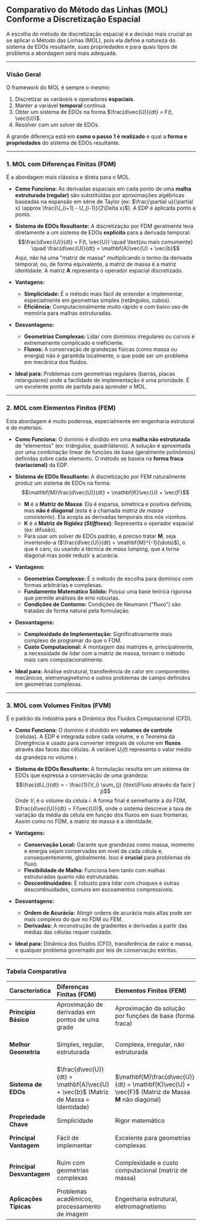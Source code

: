 ## Comparativo do Método das Linhas (MOL) Conforme a Discretização Espacial

A escolha do método de discretização espacial é a decisão mais crucial ao se aplicar o Método das Linhas (MOL), pois ela define a natureza do sistema de EDOs resultante, suas propriedades e para quais tipos de problema a abordagem será mais adequada.

---

### Visão Geral

O framework do MOL é sempre o mesmo:
1.  Discretizar as variáveis e operadores **espaciais**.
2.  Manter a variável **temporal** contínua.
3.  Obter um sistema de EDOs na forma $\frac{d\vec{U}}{dt} = F(t, \vec{U})$.
4.  Resolver com um solver de EDOs.

A grande diferença está em **como o passo 1 é realizado** e qual a **forma e propriedades** do sistema de EDOs resultante.

---

### 1. MOL com Diferenças Finitas (FDM)

É a abordagem mais clássica e direta para o MOL.

* **Como Funciona:** As derivadas espaciais em cada ponto de uma **malha estruturada (regular)** são substituídas por aproximações algébricas baseadas na expansão em série de Taylor (ex: $\frac{\partial u}{\partial x} \approx \frac{U_{i+1} - U_{i-1}}{2\Delta x}$). A EDP é aplicada ponto a ponto.

* **Sistema de EDOs Resultante:** A discretização por FDM geralmente leva diretamente a um sistema de EDOs **explícito** para a derivada temporal:
    $$\frac{d\vec{U}}{dt} = F(t, \vec{U}) \quad \text{ou mais comumente} \quad \frac{d\vec{U}}{dt} = \mathbf{A}\vec{U} + \vec{b}$$
    Aqui, não há uma "matriz de massa" multiplicando o termo da derivada temporal; ou, de forma equivalente, a matriz de massa é a matriz identidade. A matriz $\mathbf{A}$ representa o operador espacial discretizado.

* **Vantagens:**
    * **Simplicidade:** É o método mais fácil de entender e implementar, especialmente em geometrias simples (retângulos, cubos).
    * **Eficiência:** Computacionalmente muito rápido e com baixo uso de memória para malhas estruturadas.

* **Desvantagens:**
    * **Geometrias Complexas:** Lidar com domínios irregulares ou curvos é extremamente complicado e ineficiente.
    * **Fluxos:** A conservação de grandezas físicas (como massa ou energia) não é garantida localmente, o que pode ser um problema em mecânica dos fluidos.

* **Ideal para:** Problemas com geometrias regulares (barras, placas retangulares) onde a facilidade de implementação é uma prioridade. É um excelente ponto de partida para aprender o MOL.

---

### 2. MOL com Elementos Finitos (FEM)

Esta abordagem é muito poderosa, especialmente em engenharia estrutural e de materiais.

* **Como Funciona:** O domínio é dividido em uma **malha não estruturada** de "elementos" (ex: triângulos, quadriláteros). A solução é aproximada por uma combinação linear de funções de base (geralmente polinômios) definidas sobre cada elemento. O método se baseia na **forma fraca (variacional)** da EDP.

* **Sistema de EDOs Resultante:** A discretização por FEM naturalmente produz um sistema de EDOs na forma:
    $$\mathbf{M}\frac{d\vec{U}}{dt} = \mathbf{K}\vec{U} + \vec{F}$$
    * $\mathbf{M}$ é a **Matriz de Massa**: Ela é esparsa, simétrica e positiva definida, mas **não é diagonal** (esta é a chamada *matriz de massa consistente*). Ela acopla as derivadas temporais dos nós vizinhos.
    * $\mathbf{K}$ é a **Matriz de Rigidez (*Stiffness*)**: Representa o operador espacial (ex: difusão).
    * Para usar um solver de EDOs padrão, é preciso tratar $\mathbf{M}$, seja invertendo-a ($\frac{d\vec{U}}{dt} = \mathbf{M}^{-1}(\dots)$), o que é caro, ou usando a técnica de *mass lumping*, que a torna diagonal mas pode reduzir a acurácia.

* **Vantagens:**
    * **Geometrias Complexas:** É o método de escolha para domínios com formas arbitrárias e complexas.
    * **Fundamento Matemático Sólido:** Possui uma base teórica rigorosa que permite análises de erro robustas.
    * **Condições de Contorno:** Condições de Neumann ("fluxo") são tratadas de forma natural pela formulação.

* **Desvantagens:**
    * **Complexidade de Implementação:** Significativamente mais complexo de programar do que o FDM.
    * **Custo Computacional:** A montagem das matrizes e, principalmente, a necessidade de lidar com a matriz de massa, tornam o método mais caro computacionalmente.

* **Ideal para:** Análise estrutural, transferência de calor em componentes mecânicos, eletromagnetismo e outros problemas de campo definidos em geometrias complexas.

---

### 3. MOL com Volumes Finitos (FVM)

É o padrão da indústria para a Dinâmica dos Fluidos Computacional (CFD).

* **Como Funciona:** O domínio é dividido em **volumes de controle** (células). A EDP é integrada sobre cada volume, e o Teorema da Divergência é usado para converter integrais de volume em **fluxos** através das faces das células. A variável $U_i(t)$ representa o valor médio da grandeza no volume $i$.

* **Sistema de EDOs Resultante:** A formulação resulta em um sistema de EDOs que expressa a conservação de uma grandeza:
    $$\frac{dU_i}{dt} = - \frac{1}{V_i} \sum_{j} (\text{Fluxo através da face } j)$$
    Onde $V_i$ é o volume da célula $i$. A forma final é semelhante à do FDM, $\frac{d\vec{U}}{dt} = F(\vec{U})$, onde o sistema descreve a taxa de variação da média da célula em função dos fluxos em suas fronteiras. Assim como no FDM, a matriz de massa é a identidade.

* **Vantagens:**
    * **Conservação Local:** Garante que grandezas como massa, momento e energia sejam conservadas em nível de cada célula e, consequentemente, globalmente. Isso é **crucial** para problemas de fluxo.
    * **Flexibilidade de Malha:** Funciona bem tanto com malhas estruturadas quanto não estruturadas.
    * **Descontinuidades:** É robusto para lidar com choques e outras descontinuidades, comuns em escoamentos compressíveis.

* **Desvantagens:**
    * **Ordem de Acurácia:** Atingir ordens de acurácia mais altas pode ser mais complexo do que no FDM ou FEM.
    * **Derivadas:** A reconstrução de gradientes e derivadas a partir das médias das células requer cuidado.

* **Ideal para:** Dinâmica dos fluidos (CFD), transferência de calor e massa, e qualquer problema governado por leis de conservação estritas.

---

### Tabela Comparativa

| Característica | Diferenças Finitas (FDM) | Elementos Finitos (FEM) | Volumes Finitos (FVM) |
| :--- | :--- | :--- | :--- |
| **Princípio Básico** | Aproximação de derivadas em pontos de uma grade | Aproximação da solução por funções de base (forma fraca) | Leis de conservação em volumes de controle (fluxos) |
| **Melhor Geometria** | Simples, regular, estruturada | Complexa, irregular, não estruturada | Flexível (estruturada ou não estruturada) |
| **Sistema de EDOs**| $\frac{d\vec{U}}{dt} = \mathbf{A}\vec{U} + \vec{b}$ (Matriz de Massa = Identidade) | $\mathbf{M}\frac{d\vec{U}}{dt} = \mathbf{K}\vec{U} + \vec{F}$ (Matriz de Massa $\mathbf{M}$ não diagonal) | $\frac{d\vec{U}}{dt} = F(\vec{U})$ (Baseado em fluxos) |
| **Propriedade Chave** | Simplicidade | Rigor matemático | **Conservação local garantida** |
| **Principal Vantagem**| Fácil de implementar | Excelente para geometrias complexas | Conservativo e robusto para fluxos |
| **Principal Desvantagem**| Ruim com geometrias complexas | Complexidade e custo computacional (matriz de massa) | Esquemas de alta ordem podem ser complexos |
| **Aplicações Típicas**| Problemas acadêmicos, processamento de imagem | Engenharia estrutural, eletromagnetismo | **Dinâmica dos fluidos (CFD)**, transporte |